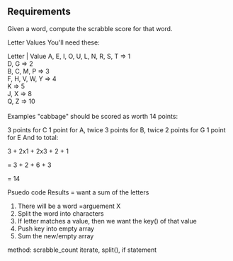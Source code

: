 ## Requirements
Given a word, compute the scrabble score for that word.

Letter Values
You'll need these:

Letter	| Value 
A, E, I, O, U, L, N, R, S, T => 1\
D, G	=> 2\
B, C, M, P =>	3\
F, H, V, W, Y	 => 4\
K	=> 5\
J, X	=> 8\
Q, Z	=> 10\
<br>
Examples "cabbage" should be scored as worth 14 points:

3 points for C
1 point for A, twice
3 points for B, twice
2 points for G
1 point for E
And to total:

3 + 2x1 + 2x3 + 2 + 1

= 3 + 2 + 6 + 3

= 14

Psuedo code
Results = want a sum of the letters
1. There will be a word =arguement X
2. Split the word into characters
3. If letter matches a value, then we want the key() of that value
4. Push key into empty array
5. Sum the new/empty array


method: scrabble_count
iterate, split(), if statement

